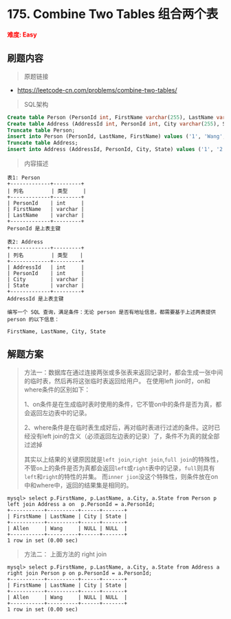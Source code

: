 # 175. Combine Two Tables 组合两个表

**<font color=red>难度: Easy</font>**

## 刷题内容

> 原题链接

* https://leetcode-cn.com/problems/combine-two-tables/

> SQL架构 

```sql
Create table Person (PersonId int, FirstName varchar(255), LastName varchar(255));
Create table Address (AddressId int, PersonId int, City varchar(255), State varchar(255));
Truncate table Person;
insert into Person (PersonId, LastName, FirstName) values ('1', 'Wang', 'Allen');
Truncate table Address;
insert into Address (AddressId, PersonId, City, State) values ('1', '2', 'New York City', 'New York');
```

> 内容描述

```
表1: Person
+-------------+---------+
| 列名         | 类型     |
+-------------+---------+
| PersonId    | int     |
| FirstName   | varchar |
| LastName    | varchar |
+-------------+---------+
PersonId 是上表主键

表2: Address
+-------------+---------+
| 列名         | 类型    |
+-------------+---------+
| AddressId   | int     |
| PersonId    | int     |
| City        | varchar |
| State       | varchar |
+-------------+---------+
AddressId 是上表主键

编写一个 SQL 查询，满足条件：无论 person 是否有地址信息，都需要基于上述两表提供 person 的以下信息：

FirstName, LastName, City, State
```

## 解题方案

> 方法一：数据库在通过连接两张或多张表来返回记录时，都会生成一张中间的临时表，然后再将这张临时表返回给用户。 在使用left jion时，on和where条件的区别如下：
>
> 1、on条件是在生成临时表时使用的条件，它不管on中的条件是否为真，都会返回左边表中的记录。
>
> 2、where条件是在临时表生成好后，再对临时表进行过滤的条件。这时已经没有left join的含义（必须返回左边表的记录）了，条件不为真的就全部过滤掉
>
> 其实以上结果的关键原因就是``left join``,``right join``,``full join``的特殊性，
> 不管``on``上的条件是否为真都会返回``left``或``right``表中的记录，``full``则具有``left``和``right``的特性的并集。 
> 而``inner jion``没这个特殊性，则条件放在on中和where中，返回的结果集是相同的。

```mysql
mysql> select p.FirstName, p.LastName, a.City, a.State from Person p left join Address a on  p.PersonId = a.PersonId;
+-----------+----------+------+-------+
| FirstName | LastName | City | State |
+-----------+----------+------+-------+
| Allen     | Wang     | NULL | NULL  |
+-----------+----------+------+-------+
1 row in set (0.00 sec)
```



> 方法二： 上面方法的 right join


```mysql
mysql> select p.FirstName, p.LastName, a.City, a.State from Address a right join Person p on p.PersonId = a.PersonId;
+-----------+----------+------+-------+
| FirstName | LastName | City | State |
+-----------+----------+------+-------+
| Allen     | Wang     | NULL | NULL  |
+-----------+----------+------+-------+
1 row in set (0.00 sec)
```

